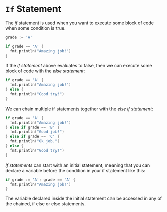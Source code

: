 # `If` Statement

The *if* statement is used when you want to execute some block of code when some condition is true.

```cpp
grade := 'A'

if grade == 'A' {
  fmt.println("Amazing job!")
}
```

If the *if statement* above evaluates to false, then we can execute some block of code with the *else statement*:
```cpp
if grade == 'A' {
  fmt.println("Amazing job!")
} else {
  fmt.println("Good try!")  
}
```
We can chain multiple if statements together with the *else if statement*:
```cpp
if grade == 'A' {
  fmt.println("Amazing job!")
} else if grade == 'B' {
  fmt.println("Good job!")
} else if grade == 'C' {
  fmt.println("Ok job.")
} else {
  fmt.println("Good try!")  
}
```

*If statements* can start with an initial statement, meaning that you can declare a variable before the condition in your if statement like this:
```cpp
if grade := 'A'; grade == 'A' {
  fmt.println("Amazing job!")
}
```
The variable declared inside the initial statement can be accessed in any of the chained, if else or else statements.
